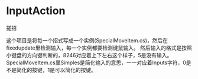 # InputAction
搓招

这个项目是将每一个招式写成一个实例(SpecialMoveItem.cs)，然后在fixedupdate里检测输入，每一个实例都要检测键鼠输入。
然后输入的格式是按照小键盘的方向键判断的，8246对应着上下左右这个样子，5是没有输入。
SpecialMoveItem.cs里Simples是简化输入的意思，一一对应着Inputs字符，0是不是简化的按键，1是可以简化的按键。
